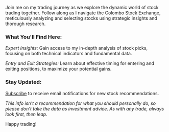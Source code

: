 Join me on my trading journey as we explore the dynamic world of stock trading together. Follow along as I navigate the Colombo Stock Exchange, meticulously analyzing and selecting stocks using strategic insights and thorough research.

### What You'll Find Here:

*Expert Insights:* Gain access to my in-depth analysis of stock picks, focusing on both technical indicators and fundamental data.

*Entry and Exit Strategies:* Learn about effective timing for entering and exiting positions, to maximize your potential gains.

### Stay Updated:
<a href="mailto:stockpicks.lk@gmail.com?subject=Subscription Request&body=I would like to subscribe to email notifications for new stock recommendations posted on your blog.">Subscribe</a> to receive email notifications for new stock recommendations. 

*This info isn't a recommendation for what you should personally do, so please don't take the data as investment advice. As with any trade, always look first, then leap.*

Happy trading!


